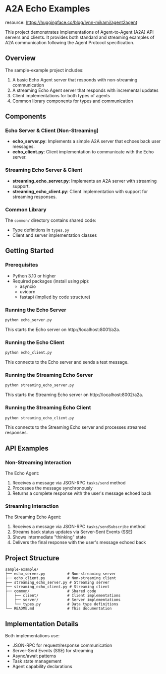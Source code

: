 # A2A Echo Examples

resource: https://huggingface.co/blog/lynn-mikami/agent2agent

This project demonstrates implementations of Agent-to-Agent (A2A) API servers and clients. It provides both standard and streaming examples of A2A communication following the Agent Protocol specification.

## Overview

The sample-example project includes:

1. A basic Echo Agent server that responds with non-streaming communication
2. A streaming Echo Agent server that responds with incremental updates
3. Client implementations for both types of agents
4. Common library components for types and communication

## Components

### Echo Server & Client (Non-Streaming)

- **echo_server.py**: Implements a simple A2A server that echoes back user messages.
- **echo_client.py**: Client implementation to communicate with the Echo server.

### Streaming Echo Server & Client

- **streaming_echo_server.py**: Implements an A2A server with streaming support.
- **streaming_echo_client.py**: Client implementation with support for streaming responses.

### Common Library

The `common/` directory contains shared code:
- Type definitions in `types.py`
- Client and server implementation classes

## Getting Started

### Prerequisites

- Python 3.10 or higher
- Required packages (install using pip):
  - asyncio
  - uvicorn
  - fastapi (implied by code structure)

### Running the Echo Server

```bash
python echo_server.py
```

This starts the Echo server on http://localhost:8001/a2a.

### Running the Echo Client

```bash
python echo_client.py
```

This connects to the Echo server and sends a test message.

### Running the Streaming Echo Server

```bash
python streaming_echo_server.py
```

This starts the Streaming Echo server on http://localhost:8002/a2a.

### Running the Streaming Echo Client

```bash
python streaming_echo_client.py
```

This connects to the Streaming Echo server and processes streamed responses.

## API Examples

### Non-Streaming Interaction

The Echo Agent:
1. Receives a message via JSON-RPC `tasks/send` method
2. Processes the message synchronously
3. Returns a complete response with the user's message echoed back

### Streaming Interaction

The Streaming Echo Agent:
1. Receives a message via JSON-RPC `tasks/sendSubscribe` method
2. Streams back status updates via Server-Sent Events (SSE)
3. Shows intermediate "thinking" state
4. Delivers the final response with the user's message echoed back

## Project Structure

```
sample-example/
├── echo_server.py          # Non-streaming server
├── echo_client.py          # Non-streaming client
├── streaming_echo_server.py # Streaming server
├── streaming_echo_client.py # Streaming client
├── common/                 # Shared code
│   ├── client/             # Client implementations
│   ├── server/             # Server implementations
│   └── types.py            # Data type definitions
└── README.md               # This documentation
```

## Implementation Details

Both implementations use:
- JSON-RPC for request/response communication
- Server-Sent Events (SSE) for streaming
- Async/await patterns
- Task state management
- Agent capability declarations
